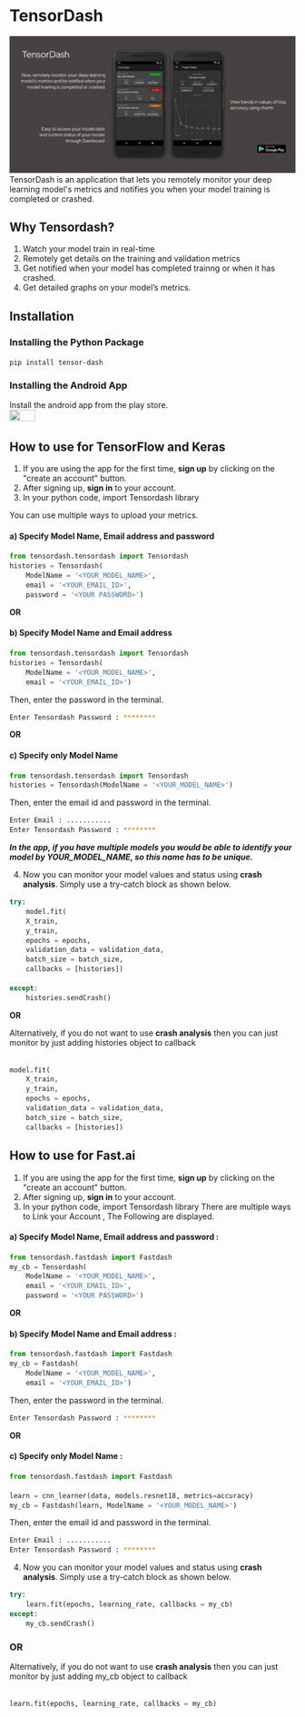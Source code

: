 # TensorDash
<img src="readme_resources/cover_image.jpeg">
TensorDash is an application that lets you remotely monitor your deep learning model's metrics and notifies you when your model training is completed or crashed.

## Why Tensordash?
1. Watch your model train in real-time
2. Remotely get details on the training and validation metrics
3. Get notified when your model has completed trainng or when it has crashed.
4. Get detailed graphs on your model’s metrics.

## Installation ##

### Installing the Python Package ###

`pip install tensor-dash`

### Installing the Android App ###

Install the android app from the play store.<br>
[<img src="https://play.google.com/intl/en_us/badges/static/images/badges/en_badge_web_generic.png" height="30%" width="30%">](https://play.google.com/store/apps/details?id=tech.tensordash.tensordash)

## How to use for TensorFlow and Keras ##

1. If you are using the app for the first time, **sign up** by clicking on the "create an account" button.
2. After signing up, **sign in** to your account.
3. In your python code, import Tensordash library

You can use multiple ways to upload your metrics. 

#### a) Specify Model Name, Email address and password 
```python
from tensordash.tensordash import Tensordash
histories = Tensordash(
	ModelName = '<YOUR_MODEL_NAME>',
	email = '<YOUR_EMAIL_ID>', 
	password = '<YOUR PASSWORD>')
```
**OR**
#### b) Specify Model Name and Email address  
```python
from tensordash.tensordash import Tensordash
histories = Tensordash(
	ModelName = '<YOUR_MODEL_NAME>',
	email = '<YOUR_EMAIL_ID>')
```
Then, enter the password in the terminal.
```bash
Enter Tensordash Password : ********
```
**OR**
#### c) Specify only Model Name 
```python
from tensordash.tensordash import Tensordash
histories = Tensordash(ModelName = '<YOUR_MODEL_NAME>')
```
Then, enter the email id and password in the terminal.
```bash
Enter Email : ...........
Enter Tensordash Password : ********
```

***In the app, if you have multiple models you would be able to identify your model by YOUR_MODEL_NAME, so this name has to be unique.***

4. Now you can monitor your model values and status using **crash analysis**. Simply use a try-catch block as shown below.

```python
try:
    model.fit(
	X_train, 
	y_train, 
	epochs = epochs, 
	validation_data = validation_data, 
	batch_size = batch_size, 
	callbacks = [histories])

except:
    histories.sendCrash()
```

**OR**

Alternatively, if you do not want to use **crash analysis** then you can just monitor by just adding histories object to callback


```python

model.fit(
	X_train, 
	y_train, 
	epochs = epochs, 
	validation_data = validation_data, 
	batch_size = batch_size, 
	callbacks = [histories])
```


## How to use for Fast.ai ##

1. If you are using the app for the first time, **sign up** by clicking on the "create an account" button.
2. After signing up, **sign in** to your account.
3. In your python code, import Tensordash library
There are multiple ways to Link your Account , The Following are displayed.

#### a) Specify Model Name, Email address and password : 
```python
from tensordash.fastdash import Fastdash
my_cb = Tensordash(
	ModelName = '<YOUR_MODEL_NAME>',
	email = '<YOUR_EMAIL_ID>', 
	password = '<YOUR PASSWORD>')
```
**OR**
#### b) Specify Model Name and Email address : 
```python
from tensordash.fastdash import Fastdash
my_cb = Fastdash(
	ModelName = '<YOUR_MODEL_NAME>',
	email = '<YOUR_EMAIL_ID>')
```
Then, enter the password in the terminal.
```bash
Enter Tensordash Password : ********
```
**OR**
#### c) Specify only Model Name : 
```python
from tensordash.fastdash import Fastdash

learn = cnn_learner(data, models.resnet18, metrics=accuracy)
my_cb = Fastdash(learn, ModelName = '<YOUR_MODEL_NAME>')
```
Then, enter the email id and password in the terminal.
```bash
Enter Email : ...........
Enter Tensordash Password : ********
```


4. Now you can monitor your model values and status using **crash analysis**. Simply use a try-catch block as shown below.

```python
try:
    learn.fit(epochs, learning_rate, callbacks = my_cb)
except:
    my_cb.sendCrash()
```


### OR

Alternatively, if you do not want to use **crash analysis** then you can just monitor by just adding my_cb object to callback


```python

learn.fit(epochs, learning_rate, callbacks = my_cb)
```

